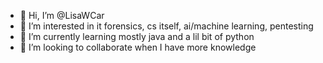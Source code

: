 - 👋 Hi, I’m @LisaWCar
- 👀 I’m interested in it forensics, cs itself, ai/machine learning, pentesting
- 🌱 I’m currently learning mostly java and a lil bit of python
- 💞️ I’m looking to collaborate when I have more knowledge

<!---
LisaWCar/LisaWCar is a ✨ special ✨ repository because its `README.md` (this file) appears on your GitHub profile.
You can click the Preview link to take a look at your changes.
--->
